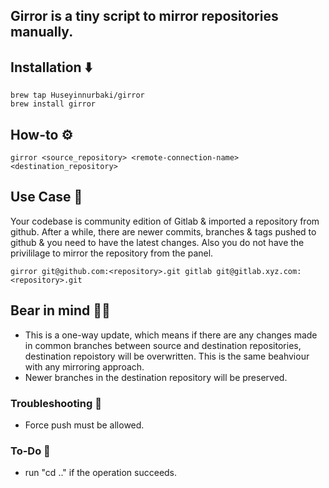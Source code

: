 ## Girror is a tiny script to mirror repositories manually.


## Installation ⬇️

```console
brew tap Huseyinnurbaki/girror
brew install girror
```

## How-to ⚙️

```console
girror <source_repository> <remote-connection-name> <destination_repository>
```

## Use Case 🤔

Your codebase is community edition of Gitlab & imported a repository from github. 
After a while, there are newer commits, branches & tags pushed to github & you need to have the latest changes. Also you do not have the privililage to mirror the repository from the panel.


```console
girror git@github.com:<repository>.git gitlab git@gitlab.xyz.com:<repository>.git
```

## Bear in mind 🐻🧠

- This is a one-way update, which means if there are any changes made in common branches between source and destination repositories, destination repoistory will be overwritten. This is the same beahviour with any mirroring approach.
- Newer branches in the destination repository will be preserved.

### Troubleshooting 🔫

- Force push must be allowed.

### To-Do 📌

- run "cd .." if the operation succeeds.
